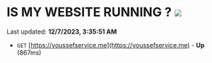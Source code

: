 # IS MY WEBSITE RUNNING ? [![](https://img.shields.io/static/v1?label=Sponsor&message=%E2%9D%A4&logo=GitHub&color=%23fe8e86)](https://github.com/sponsors/<username>)

Last updated: **12/7/2023, 3:35:51 AM**

- `GET` [https://youssefservice.me](https://youssefservice.me) - **Up** (867ms)
